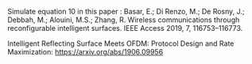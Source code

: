 Simulate equation 10 in this paper : Basar, E.; Di Renzo, M.; De Rosny, J.; Debbah, M.; Alouini, M.S.; Zhang, R. Wireless communications through reconfigurable intelligent surfaces. IEEE Access 2019, 7, 116753–116773.<br>

Intelligent Reflecting Surface Meets OFDM: Protocol Design and Rate Maximization: https://arxiv.org/abs/1906.09956
